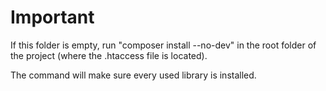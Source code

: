 # Important #

If this folder is empty, run "composer install --no-dev" in the root folder of the project (where the .htaccess file is located).

The command will make sure every used library is installed.